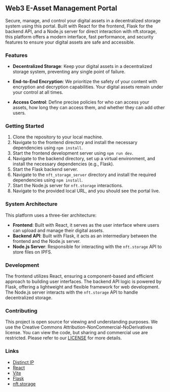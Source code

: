 ## Web3 E-Asset Management Portal

Secure, manage, and control your digital assets in a decentralized storage system using this portal. Built with React for the frontend, Flask for the backend API, and a Node.js server for direct interaction with nft.storage, this platform offers a modern interface, fast performance, and security features to ensure your digital assets are safe and accessible.

### Features

- **Decentralized Storage**: Keep your digital assets in a decentralized storage system, preventing any single point of failure.
  
- **End-to-End Encryption**: We prioritize the safety of your content with encryption and decryption capabilities. Your digital assets remain under your control at all times.
  
- **Access Control**: Define precise policies for who can access your assets, how long they can access them, and whether they can add other users.

### Getting Started

1. Clone the repository to your local machine.
2. Navigate to the frontend directory and install the necessary dependencies using `npm install`.
3. Start the frontend development server using `npm run dev`.
4. Navigate to the backend directory, set up a virtual environment, and install the necessary dependencies (e.g., Flask).
5. Start the Flask backend server.
6. Navigate to the `nft_storage_server` directory and install the required dependencies using `npm install`.
7. Start the Node.js server for `nft.storage` interactions.
8. Navigate to the provided local URL, and you should see the portal live.

### System Architecture

This platform uses a three-tier architecture:
- **Frontend**: Built with React, it serves as the user interface where users can upload and manage their digital assets.
- **Backend API**: Built with Flask, it acts as an intermediary between the frontend and the Node.js server.
- **Node.js Server**: Responsible for interacting with the `nft.storage` API to store files on IPFS.

### Development

The frontend utilizes React, ensuring a component-based and efficient approach to building user interfaces. The backend API logic is powered by Flask, offering a lightweight and flexible framework for web development. The Node.js server interacts with the `nft.storage` API to handle decentralized storage.

### Contributing

This project is open source for viewing and understanding purposes. We use the Creative Commons Attribution-NonCommercial-NoDerivatives license. You can view the code, but sharing and commercial use are restricted. Please refer to our [LICENSE](./LICENSE) for more details.

### Links

- [Distinct IP](https://www.distinctip.com)
- [React](https://reactjs.org/)
- [Vite](https://vitejs.dev/)
- [Flask](https://flask.palletsprojects.com/)
- [nft.storage](https://nft.storage/)
